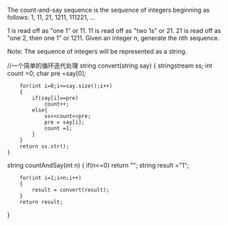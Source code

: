 The count-and-say sequence is the sequence of integers beginning as follows:
1, 11, 21, 1211, 111221, ...

1 is read off as "one 1" or 11.
11 is read off as "two 1s" or 21.
21 is read off as "one 2, then one 1" or 1211.
Given an integer n, generate the nth sequence.

Note: The sequence of integers will be represented as a string.


//一个简单的循环迭代处理
string convert(string say)
    {
        stringstream ss;
        int count =0;
        char pre =say[0];
        
        for(int i=0;i<=say.size();i++)
        {
            if(say[i]==pre)
                count++;
            else{
                ss<<count<<pre;
                pre = say[i];
                count =1;
            }
        }
        return ss.str();
    }


string countAndSay(int n) 
{
        if(n<=0) return "";
        string result ="1";
        
        for(int i=1;i<n;i++)
        {
            result = convert(result);
        }
        return result;
}
